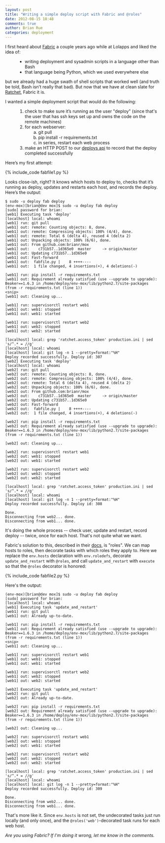 ```yaml
---
layout: post
title: "Writing a simple deploy script with Fabric and @roles"
date: 2012-08-15 18:48
comments: true
author: Brian Rue
categories: deployment
---
```


I first heard about [Fabric](http://www.fabfile.org) a couple years ago while at Lolapps and liked the idea of:

<ul style="margin-left:40px;">
  <li>writing deployment and sysadmin scripts in a language other than Bash</li>
  <li>that language being Python, which we used everywhere else</li>
</ul>

but we already had a huge swath of shell scripts that worked well (and truth be told, Bash isn’t really that bad). But now that we have at clean slate for [Ratchet](https://ratchet.io), Fabric it is.

I wanted a simple deployment script that would do the following:
  
<ol style="margin-left:40px;">
  <li>check to make sure it’s running as the user "deploy" (since that's the user that has ssh keys set up and owns the code on the remote machines)</li>
  <li>for each webserver:
    <ol style="list-style:lower-alpha;margin-left:20px;">
      <li>git pull
      <li>pip install -r requirements.txt</li>
      <li>in series, restart each web process</li>
    </ol>
  </li>
  <li>make an HTTP POST to our <a href="https://ratchet.io/docs/deploys/">deploys api</a> to record that the deploy completed successfully</li>
</ol>

Here’s my first attempt:

{% include_code fabfile1.py %}

Looks close-ish, right? It knows which hosts to deploy to, checks that it’s running as deploy, updates and restarts each host, and records the deploy. Here’s the output:

```
$ sudo -u deploy fab deploy
(env-mox)[brian@dev mox]$ sudo -u deploy fab deploy
[sudo] password for brian: 
[web1] Executing task 'deploy'
[localhost] local: whoami
[web1] run: git pull
[web1] out: remote: Counting objects: 8, done.
[web1] out: remote: Compressing objects: 100% (4/4), done.
[web1] out: remote: Total 6 (delta 4), reused 4 (delta 2)
[web1] out: Unpacking objects: 100% (6/6), done.
[web1] out: From github.com:brianr/mox
[web1] out:    c731b57..1d365e0  master     -> origin/master
[web1] out: Updating c731b57..1d365e0
[web1] out: Fast-forward
[web1] out:  fabfile.py |    8 ++++----
[web1] out:  1 file changed, 4 insertions(+), 4 deletions(-)

[web1] run: pip install -r requirements.txt
[web1] out: Requirement already satisfied (use --upgrade to upgrade): Beaker==1.6.3 in /home/deploy/env-mox/lib/python2.7/site-packages (from -r requirements.txt (line 1))
<snip>
[web1] out: Cleaning up...

[web1] run: supervisorctl restart web1
[web1] out: web1: stopped
[web1] out: web1: started

[web1] run: supervisorctl restart web2
[web1] out: web2: stopped
[web1] out: web2: started

[localhost] local: grep 'ratchet.access_token' production.ini | sed 's/^.* = //g'
[localhost] local: whoami
[localhost] local: git log -n 1 --pretty=format:"%H"
Deploy recorded successfully. Deploy id: 307
[web2] Executing task 'deploy'
[localhost] local: whoami
[web2] run: git pull
[web2] out: remote: Counting objects: 8, done.
[web2] out: remote: Compressing objects: 100% (4/4), done.
[web2] out: remote: Total 6 (delta 4), reused 4 (delta 2)
[web2] out: Unpacking objects: 100% (6/6), done.
[web2] out: From github.com:brianr/mox
[web2] out:    c731b57..1d365e0  master     -> origin/master
[web2] out: Updating c731b57..1d365e0
[web2] out: Fast-forward
[web2] out:  fabfile.py |    8 ++++----
[web2] out:  1 file changed, 4 insertions(+), 4 deletions(-)

[web2] run: pip install -r requirements.txt
[web2] out: Requirement already satisfied (use --upgrade to upgrade): Beaker==1.6.3 in /home/deploy/env-mox/lib/python2.7/site-packages (from -r requirements.txt (line 1))

[web2] out: Cleaning up...

[web2] run: supervisorctl restart web1
[web2] out: web1: stopped
[web2] out: web1: started

[web2] run: supervisorctl restart web2
[web2] out: web2: stopped
[web2] out: web2: started

[localhost] local: grep 'ratchet.access_token' production.ini | sed 's/^.* = //g'
[localhost] local: whoami
[localhost] local: git log -n 1 --pretty=format:"%H"
Deploy recorded successfully. Deploy id: 308

Done.
Disconnecting from web2... done.
Disconnecting from web1... done.
```

It's doing the whole process -- check user, update and restart, record deploy -- twice, once for each host. That's not quite what we want.

Fabric's solution to this, described in their [docs](http://docs.fabfile.org/en/1.4.3/usage/execution.html), is "roles". We can map hosts to roles, then decorate tasks with which roles they apply to. Here we replace the `env.hosts` declaration with `env.roledefs`, decorate `update_and_restart` with `@roles`, and call `update_and_restart` with `execute` so that the `@roles` decorator is honored:

{% include_code fabfile2.py %}

Here's the output:

```
(env-mox)[brian@dev mox]$ sudo -u deploy fab deploy
[sudo] password for brian: 
[localhost] local: whoami
[web1] Executing task 'update_and_restart'
[web1] run: git pull
[web1] out: Already up-to-date.

[web1] run: pip install -r requirements.txt
[web1] out: Requirement already satisfied (use --upgrade to upgrade): Beaker==1.6.3 in /home/deploy/env-mox/lib/python2.7/site-packages (from -r requirements.txt (line 1))
<snip>
[web1] out: Cleaning up...

[web1] run: supervisorctl restart web1
[web1] out: web1: stopped
[web1] out: web1: started

[web1] run: supervisorctl restart web2
[web1] out: web2: stopped
[web1] out: web2: started

[web2] Executing task 'update_and_restart'
[web2] run: git pull
[web2] out: Already up-to-date.

[web2] run: pip install -r requirements.txt
[web2] out: Requirement already satisfied (use --upgrade to upgrade): Beaker==1.6.3 in /home/deploy/env-mox/lib/python2.7/site-packages (from -r requirements.txt (line 1))

[web2] out: Cleaning up...

[web2] run: supervisorctl restart web1
[web2] out: web1: stopped
[web2] out: web1: started

[web2] run: supervisorctl restart web2
[web2] out: web2: stopped
[web2] out: web2: started

[localhost] local: grep 'ratchet.access_token' production.ini | sed 's/^.* = //g'
[localhost] local: whoami
[localhost] local: git log -n 1 --pretty=format:"%H"
Deploy recorded successfully. Deploy id: 309

Done.
Disconnecting from web2... done.
Disconnecting from web1... done.
```

That's more like it. Since `env.hosts` is not set, the undecorated tasks just run locally (and only once), and the `@roles('web')`-decorated task runs for each web host.

*Are you using Fabric? If I'm doing it wrong, let me know in the comments.*
